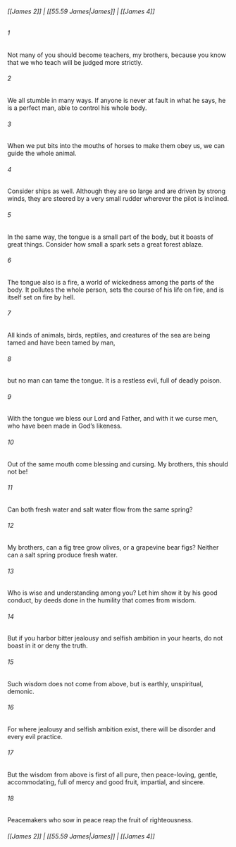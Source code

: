 
###### [[James 2]] | [[55.59 James|James]] | [[James 4]]

###### 1
Not many of you should become teachers, my brothers, because you know that we who teach will be judged more strictly.
###### 2
We all stumble in many ways. If anyone is never at fault in what he says, he is a perfect man, able to control his whole body.
###### 3
When we put bits into the mouths of horses to make them obey us, we can guide the whole animal.
###### 4
Consider ships as well. Although they are so large and are driven by strong winds, they are steered by a very small rudder wherever the pilot is inclined.
###### 5
In the same way, the tongue is a small part of the body, but it boasts of great things. Consider how small a spark sets a great forest ablaze.
###### 6
The tongue also is a fire, a world of wickedness among the parts of the body. It pollutes the whole person, sets the course of his life on fire, and is itself set on fire by hell.
###### 7
All kinds of animals, birds, reptiles, and creatures of the sea are being tamed and have been tamed by man,
###### 8
but no man can tame the tongue. It is a restless evil, full of deadly poison.
###### 9
With the tongue we bless our Lord and Father, and with it we curse men, who have been made in God’s likeness.
###### 10
Out of the same mouth come blessing and cursing. My brothers, this should not be!
###### 11
Can both fresh water and salt water flow from the same spring?
###### 12
My brothers, can a fig tree grow olives, or a grapevine bear figs? Neither can a salt spring produce fresh water.
###### 13
Who is wise and understanding among you? Let him show it by his good conduct, by deeds done in the humility that comes from wisdom.
###### 14
But if you harbor bitter jealousy and selfish ambition in your hearts, do not boast in it or deny the truth.
###### 15
Such wisdom does not come from above, but is earthly, unspiritual, demonic.
###### 16
For where jealousy and selfish ambition exist, there will be disorder and every evil practice.
###### 17
But the wisdom from above is first of all pure, then peace-loving, gentle, accommodating, full of mercy and good fruit, impartial, and sincere.
###### 18
Peacemakers who sow in peace reap the fruit of righteousness.

###### [[James 2]] | [[55.59 James|James]] | [[James 4]]
